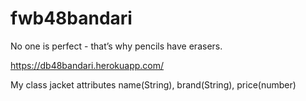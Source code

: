 # fwb48bandari

No one is perfect - that’s why pencils have erasers.

<https://db48bandari.herokuapp.com/>

My class jacket attributes name(String), brand(String), price(number)